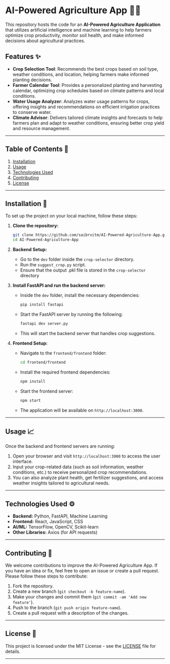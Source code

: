 # AI-Powered Agriculture App 🌾🤖

This repository hosts the code for an **AI-Powered Agriculture Application** that utilizes artificial intelligence and machine learning to help farmers optimize crop productivity, monitor soil health, and make informed decisions about agricultural practices.

## Features ✨
- **Crop Selection Tool**: Recommends the best crops based on soil type, weather conditions, and location, helping farmers make informed planting decisions.
- **Farmer Calendar Tool**: Provides a personalized planting and harvesting calendar, optimizing crop schedules based on climate patterns and local conditions.
- **Water Usage Analyzer**: Analyzes water usage patterns for crops, offering insights and recommendations on efficient irrigation practices to conserve water.
- **Climate Advisor**: Delivers tailored climate insights and forecasts to help farmers plan and adapt to weather conditions, ensuring better crop yield and resource management.

---

## Table of Contents 📖
1. [Installation](#installation)
2. [Usage](#usage)
3. [Technologies Used](#technologies-used)
4. [Contributing](#contributing)
5. [License](#license)

---

## Installation 🔧

To set up the project on your local machine, follow these steps:

1. **Clone the repository:**
   ```bash
   git clone https://github.com/saibrvitm/AI-Powered-Agriculture-App.git
   cd AI-Powered-Agriculture-App
   ```

2. **Backend Setup:**
   - Go to the `dev` folder inside the `crop-selector` directory.
   - Run the `suggest_crop.py` script.
   - Ensure that the output .pkl file is stored in the `crop-selector` directory

3. **Install FastAPI and run the backend server:**
   - Inside the `dev` folder, install the necessary dependencies:
     ```bash
     pip install fastapi
     ```
   - Start the FastAPI server by running the following:
     ```bash
     fastapi dev server.py
     ```
   - This will start the backend server that handles crop suggestions.

4. **Frontend Setup:**
   - Navigate to the `frontend/frontend` folder:
     ```bash
     cd frontend/frontend
     ```
   - Install the required frontend dependencies:
     ```bash
     npm install
     ```
   - Start the frontend server:
     ```bash
     npm start
     ```
   - The application will be available on `http://localhost:3000`.

---

## Usage 📈

Once the backend and frontend servers are running:

1. Open your browser and visit `http://localhost:3000` to access the user interface.
2. Input your crop-related data (such as soil information, weather conditions, etc.) to receive personalized crop recommendations.
3. You can also analyze plant health, get fertilizer suggestions, and access weather insights tailored to agricultural needs.

---

## Technologies Used ⚙️

- **Backend:** Python, FastAPI, Machine Learning
- **Frontend:** React, JavaScript, CSS
- **AI/ML:** TensorFlow, OpenCV, Scikit-learn
- **Other Libraries:** Axios (for API requests)

---

## Contributing 🤝

We welcome contributions to improve the AI-Powered Agriculture App. If you have an idea or fix, feel free to open an issue or create a pull request. Please follow these steps to contribute:

1. Fork the repository.
2. Create a new branch (`git checkout -b feature-name`).
3. Make your changes and commit them (`git commit -am 'Add new feature'`).
4. Push to the branch (`git push origin feature-name`).
5. Create a pull request with a description of the changes.

---

## License 📜

This project is licensed under the MIT License - see the [LICENSE](LICENSE) file for details.

---
